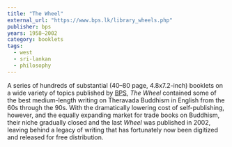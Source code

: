 ```yaml
---
title: "The Wheel"
external_url: "https://www.bps.lk/library_wheels.php"
publisher: bps
years: 1958–2002
category: booklets
tags:
  - west
  - sri-lankan
  - philosophy
---
```


A series of hundreds of substantial (40–80 page, 4.8x7.2-inch) booklets on a wide variety of topics published by [BPS](/publishers/bps), _The Wheel_ contained some of the best medium-length writing on Theravada Buddhism in English from the 60s through the 90s. With the dramatically lowering cost of self-publishing, however, and the equally expanding market for trade books on Buddhism, their niche gradually closed and the last _Wheel_ was published in 2002, leaving behind a legacy of writing that has fortunately now been digitized and released for free distribution.
